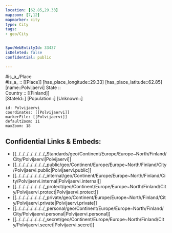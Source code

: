 ```yaml
---
location: [62.85,29.33] 
mapzoom: [7,12] 
mapmarker: city 
type: City
tags:
- geo/City


SpocWebEntityId: 33437
isDeleted: false
confidential: public

---
```

#is_a_/Place  
#is_a_ :: [[Place]] 
[has_place_longitude::29.33] 
[has_place_latitude::62.85] 
[name::Polvijaervi] 
State ::  
Country :: [[Finland]]  
[StateId::] 
[Population::] 
[Unknown::] 


```leaflet
id: Polvijaervi
coordinates: [[Polvijaervi]] 
markerFile: [[Polvijaervi]] 
defaultZoom: 11 
maxZoom: 18
```


## Confidential Links & Embeds: 
- [[../../../../../../../_Standards/geo/Continent/Europe/Europe~North/Finland/City/Polvijaervi|Polvijaervi]] 
- [[../../../../../../../_public/geo/Continent/Europe/Europe~North/Finland/City/Polvijaervi.public|Polvijaervi.public]] 
- [[../../../../../../../_internal/geo/Continent/Europe/Europe~North/Finland/City/Polvijaervi.internal|Polvijaervi.internal]] 
- [[../../../../../../../_protect/geo/Continent/Europe/Europe~North/Finland/City/Polvijaervi.protect|Polvijaervi.protect]] 
- [[../../../../../../../_private/geo/Continent/Europe/Europe~North/Finland/City/Polvijaervi.private|Polvijaervi.private]] 
- [[../../../../../../../_personal/geo/Continent/Europe/Europe~North/Finland/City/Polvijaervi.personal|Polvijaervi.personal]] 
- [[../../../../../../../_secret/geo/Continent/Europe/Europe~North/Finland/City/Polvijaervi.secret|Polvijaervi.secret]] 
